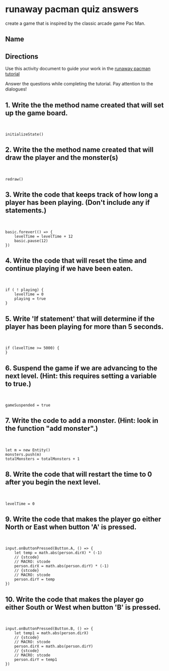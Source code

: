 # runaway pacman quiz answers

create a game that is inspired by the classic arcade game Pac Man.

## Name

## Directions

Use this activity document to guide your work in the [runaway pacman tutorial](/lessons/runaway-pacman/tutorial)

Answer the questions while completing the tutorial. Pay attention to the dialogues!

## 1. Write the the method name created that will set up the game board.

<br/>

```
initializeState()
```

## 2. Write the the method name created that will draw the player and the monster(s)

<br/>

```
redraw()
```

## 3. Write the code that keeps track of how long a player has been playing. (Don't include any if statements.)

<br/>

```
basic.forever(() => {
    levelTime = levelTime + 12
    basic.pause(12)
})
```

## 4. Write the code that will reset the time and continue playing if we have been eaten.

<br/>

```
if ( ! playing) {
    levelTime = 0
    playing = true
}
```

## 5. Write 'If statement' that will determine if the player has been playing for more than 5 seconds.

<br/>

```
if (levelTime >= 5000) {
}
```

## 6. Suspend the game if we are advancing to the next level. (Hint: this requires setting a variable to true.) 

<br/>

```
gameSuspended = true
```

## 7. Write the code to add a monster. (Hint: look in the function "add monster".)

<br/>

```
let m = new Entity()
monsters.push(m)
totalMonsters = totalMonsters + 1
```

## 8. Write the code that will restart the time to 0 after you begin the next level.

<br/>

```
levelTime = 0
```

## 9. Write the code that makes the player go either North or East when button 'A' is pressed.

<br/>

```
input.onButtonPressed(Button.A, () => {
    let temp = math.abs(person.dirX) * (-1)
    // {stcode}
    // MACRO: stcode
    person.dirX = math.abs(person.dirY) * (-1)
    // {stcode}
    // MACRO: stcode
    person.dirY = temp
})
```

## 10. Write the code that makes the player go either South or West when button 'B' is pressed.

<br/>

```
input.onButtonPressed(Button.B, () => {
    let temp1 = math.abs(person.dirX)
    // {stcode}
    // MACRO: stcode
    person.dirX = math.abs(person.dirY)
    // {stcode}
    // MACRO: stcode
    person.dirY = temp1
})
```

